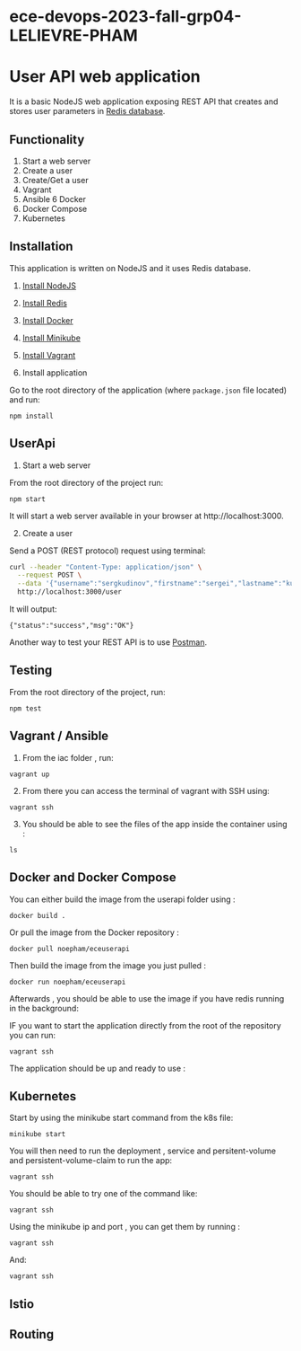 # ece-devops-2023-fall-grp04-LELIEVRE-PHAM
# User API web application

It is a basic NodeJS web application exposing REST API that creates and stores user parameters in [Redis database](https://redis.io/).

## Functionality

1. Start a web server
2. Create a user
3. Create/Get a user
4. Vagrant
5. Ansible
6  Docker
7. Docker Compose
8. Kubernetes


## Installation

This application is written on NodeJS and it uses Redis database.

1. [Install NodeJS](https://nodejs.org/en/download/)

2. [Install Redis](https://redis.io/download)

3. [Install Docker](https://docs.docker.com/engine/install/)

4. [Install Minikube](https://kubernetes.io/fr/docs/tasks/tools/install-minikube/)
    
5. [Install Vagrant](https://developer.hashicorp.com/vagrant/install?product_intent=vagrant)


6. Install application

Go to the root directory of the application (where `package.json` file located) and run:

```
npm install 
```

## UserApi

1. Start a web server

From the root directory of the project run:

```
npm start
```

It will start a web server available in your browser at http://localhost:3000.

2. Create a user

Send a POST (REST protocol) request using terminal:

```bash
curl --header "Content-Type: application/json" \
  --request POST \
  --data '{"username":"sergkudinov","firstname":"sergei","lastname":"kudinov"}' \
  http://localhost:3000/user
```

It will output:

```
{"status":"success","msg":"OK"}
```

Another way to test your REST API is to use [Postman](https://www.postman.com/).

## Testing

From the root directory of the project, run:

```
npm test
```

## Vagrant / Ansible

1. From the iac folder , run:

```
vagrant up
```

2. From there you can access the terminal of vagrant with SSH using:

```
vagrant ssh
```

3. You should be able to see the files of the app inside the container using :

```
ls
```


## Docker and Docker Compose

You can either build the image from the userapi folder using :

```
docker build . 
```

Or pull the image from the Docker repository :

```
docker pull noepham/eceuserapi
```

Then build the image from the image you just pulled :


```
docker run noepham/eceuserapi
```

Afterwards , you should be able to use the image if you have redis running in the background:


IF you want to start the application directly from the root of the repository you can run:

```
vagrant ssh
```

The application should be up and ready to use :


## Kubernetes 

Start by using the minikube start command from the k8s file:

```
minikube start
```

You will then need to run the deployment , service and persitent-volume and persistent-volume-claim to run the app:

```
vagrant ssh
```

You should be able to try one of the command like:

```
vagrant ssh
```

Using the minikube ip and port , you can get them by running : 

```
vagrant ssh
```

And:

```
vagrant ssh
```

## Istio


## Routing













